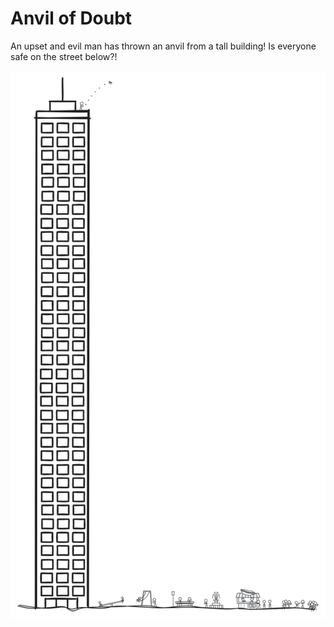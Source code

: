 # Anvil of Doubt

An upset and evil man has thrown an anvil from a tall building!
Is everyone safe on the street below?!

![Tall Building With Anvil](./bon-soon-art/tall-building-anvil.svg)